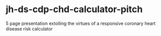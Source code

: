 # jh-ds-cdp-chd-calculator-pitch
5 page presentation extolling the virtues of a responsive coronary heart disease risk calculator
